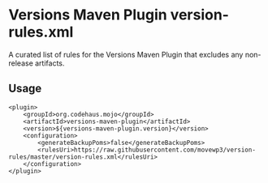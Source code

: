 # Versions Maven Plugin version-rules.xml

A curated list of rules for the Versions Maven Plugin that excludes any non-release artifacts.

## Usage

```
<plugin>
    <groupId>org.codehaus.mojo</groupId>
    <artifactId>versions-maven-plugin</artifactId>
    <version>${versions-maven-plugin.version}</version>
    <configuration>
        <generateBackupPoms>false</generateBackupPoms>
        <rulesUri>https://raw.githubusercontent.com/movewp3/version-rules/master/version-rules.xml</rulesUri>
    </configuration>
</plugin>
```

